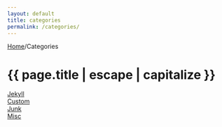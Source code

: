 ```yaml
---
layout: default
title: categories
permalink: /categories/
---
```

<div id="breadcrumbs"><a href="/">Home</a>/Categories</div>

<h1 class="archive-title">{{ page.title | escape | capitalize }}</h1>
 
<div class="category-links"><a href="/jekyll/">Jekyll</a></div>
<div class="category-links"><a href="/custom/">Custom</a></div>
<div class="category-links"><a href="/junk/">Junk</a></div>
<div class="category-links"><a href="/misc/">Misc</a></div>

